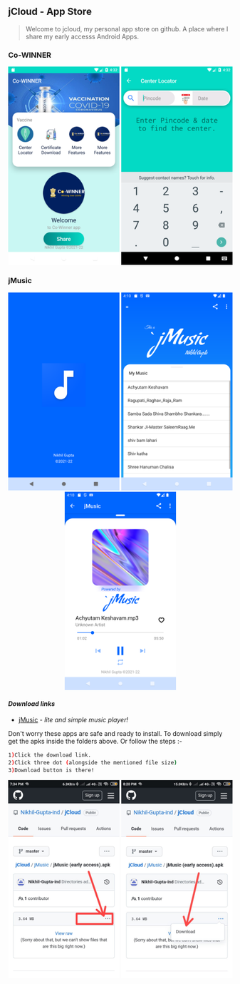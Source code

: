 ## jCloud - App Store

> Welcome to jcloud,
> my personal app store on github.
> A place where I share my early accesss Android Apps.

### Co-WINNER
<p align="center">
  <img src="https://github.com/Nikhil-Gupta-ind/jCloud/blob/master/Co-WINNER/Screenshot_1.png" width="250" title="Co-WINNER">
  <img src="https://github.com/Nikhil-Gupta-ind/jCloud/blob/master/Co-WINNER/Screenshot_2.png" width="250" title="Center Locator">
</p>

### jMusic
<p align="center">
  <img src="https://github.com/Nikhil-Gupta-ind/jCloud/blob/master/jMusic/Screenshot_1.png" width="250" title="JMusic">
  <img src="https://github.com/Nikhil-Gupta-ind/jCloud/blob/master/jMusic/Screenshot_2.png" width="250" title="JMusic">
  <img src="https://github.com/Nikhil-Gupta-ind/jCloud/blob/master/jMusic/Screenshot_3.png" width="250" title="Player Screen" alt="Player Screen">
</p>

#### _Download links_
- [jMusic](https://github.com/Nikhil-Gupta-ind/jCloud/blob/master/jMusic/jMusic%201.0.apk) - _lite and simple music player!_

Don't worry these apps are safe and ready to install.
To download simply get the apks inside the folders above.
Or follow the steps :-
```sh
1)Click the download link.
2)Click three dot (alongside the mentioned file size)
3)Download button is there!
```

<p align="center">
  <img src="https://github.com/Nikhil-Gupta-ind/jCloud/blob/master/jMusic/step2.jpeg" width="250" title="Co-WINNER">
  <img src="https://github.com/Nikhil-Gupta-ind/jCloud/blob/master/jMusic/step3.jpeg" width="250" title="Center Locator">
</p>
